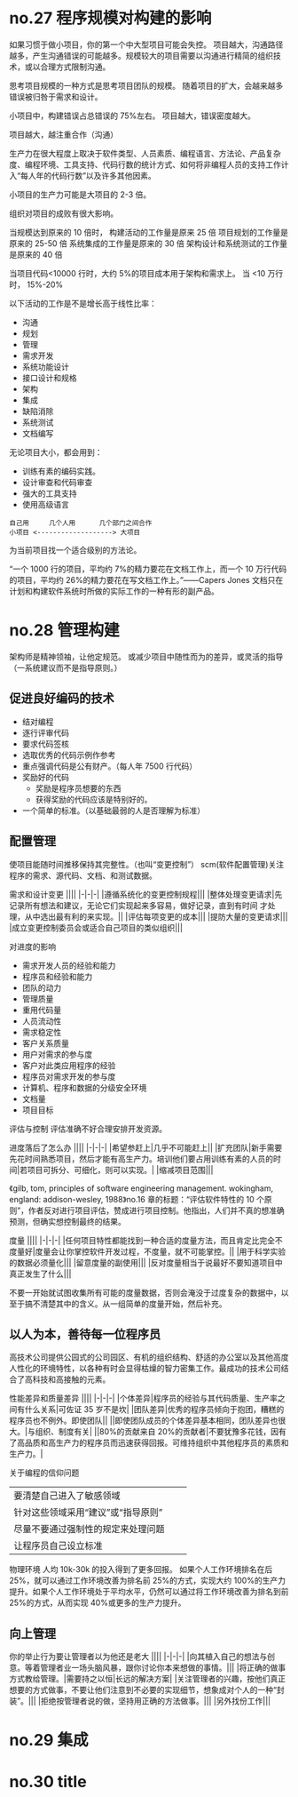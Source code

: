 # no.27 程序规模对构建的影响

如果习惯于做小项目，你的第一个中大型项目可能会失控。
项目越大，沟通路径越多，产生沟通错误的可能越多。规模较大的项目需要以沟通进行精简的组织技术，或以合理方式限制沟通。

思考项目规模的一种方式是思考项目团队的规模。
随着项目的扩大，会越来越多错误被归咎于需求和设计。

小项目中，构建错误占总错误的 75%左右。
项目越大，错误密度越大。

项目越大，越注重合作（沟通）

生产力在很大程度上取决于软件类型、人员素质、编程语言、方法论、产品复杂度、编程环境、工具支持、代码行数的统计方式、如何将非编程人员的支持工作计入“每人年的代码行数”以及许多其他因素。

小项目的生产力可能是大项目的 2-3 倍。

组织对项目的成败有很大影响。

当规模达到原来的 10 倍时，
构建活动的工作量是原来 25 倍
项目规划的工作量是原来的 25-50 倍
系统集成的工作量是原来的 30 倍
架构设计和系统测试的工作量是原来的 40 倍

当项目代码<10000 行时，大约 5%的项目成本用于架构和需求上。
当 <10 万行时， 15%-20%

以下活动的工作是不是增长高于线性比率：

- 沟通
- 规划
- 管理
- 需求开发
- 系统功能设计
- 接口设计和规格
- 架构
- 集成
- 缺陷消除
- 系统测试
- 文档编写

无论项目大小，都会用到：

- 训练有素的编码实践。
- 设计审查和代码审查
- 强大的工具支持
- 使用高级语言

```
自己用     几个人用      几个部门之间合作
小项目 <-------------------> 大项目
```

为当前项目找一个适合级别的方法论。

“一个 1000 行的项目，平均约 7%的精力要花在文档工作上，而一个 10 万行代码的项目，平均约 26%的精力要花在写文档工作上。”——Capers Jones
文档只在计划和构建软件系统时所做的实际工作的一种有形的副产品。

# no.28 管理构建

架构师是精神领袖，让他定规范。
或减少项目中随性而为的差异，或灵活的指导（一系统建议而不是指导原则。）

## 促进良好编码的技术

- 结对编程
- 逐行评审代码
- 要求代码签核
- 选取优秀的代码示例作参考
- 重点强调代码是公有财产。（每人年 7500 行代码）
- 奖励好的代码
  - 奖励是程序员想要的东西
  - 获得奖励的代码应该是特别好的。
- 一个简单的标准。（以基础最弱的人是否理解为标准）

## 配置管理

使项目能随时间推移保持其完整性。（也叫“变更控制”）
scm(软件配置管理)关注程序的需求、源代码、文档、和测试数据。

需求和设计变更
||||
|-|-|-|
|遵循系统化的变更控制规程|||
|整体处理变更请求|先记录所有想法和建议，无论它们实现起来多容易，做好记录，直到有时间 才处理，从中选出最有利的来实现。||
|评估每项变更的成本|||
|提防大量的变更请求|||
|成立变更控制委员会或适合自己项目的类似组织|||

对进度的影响

- 需求开发人员的经验和能力
- 程序员和经验和能力
- 团队的动力
- 管理质量
- 重用代码量
- 人员流动性
- 需求稳定性
- 客户关系质量
- 用户对需求的参与度
- 客户对此类应用程序的经验
- 程序员对需求开发的参与度
- 计算机、程序和数据的分级安全环境
- 文档量
- 项目目标

评估与控制
评估准确不好合理安排开发资源。

进度落后了怎么办
||||
|-|-|-|
|希望参赶上|几乎不可能赶上||
|扩充团队|新手需要先花时间熟悉项目，然后才能有高生产力。培训他们要占用训练有素的人员的时间|若项目可拆分、可细化，则可以实现。|
|缩减项目范围|||

《gilb, tom, principles of software engineering management. wokingham, england: addison-wesley, 1988》no.16 章的标题：“评估软件特性的 10 个原则”，作者反对进行项目评估，赞成进行项目控制。他指出，人们并不真的想准确预测，但确实想控制最终的结果。

度量
||||
|-|-|-|
|任何项目特性都能找到一种合适的度量方法，而且肯定比完全不度量好|度量会让你掌控软件开发过程，不度量，就不可能掌控。||
|用于科学实验的数据必须量化|||
|留意度量的副使用|||
|反对度量相当于说最好不要知道项目中真正发生了什么|||

不要一开始就试图收集所有可能的度量数据，否则会淹没于过度复杂的数据中，以至于搞不清楚其中的含义。从一组简单的度量开始，然后补充。

## 以人为本，善待每一位程序员

高技术公司提供公园式的公司园区、有机的组织结构、舒适的办公室以及其他高度人性化的环境特性，以各种有时会显得枯燥的智力密集工作。最成功的技术公司结合了高科技和高接触的元素。

性能差异和质量差异
||||
|-|-|-|
|个体差异|程序员的经验与其代码质量、生产率之间有什么关系|可佐证 35 岁不是坎|
|团队差异|优秀的程序员倾向于抱团，糟糕的程序员也不例外。即使团队||
||即使团队成员的个体差异基本相同，团队差异也很大。|与组织、制度有关|
||80%的贡献来自 20%的贡献者|不要犹豫多花钱，因有了高品质和高生产力的程序员而迅速获得回报。可维持组织中其他程序员的素质和生产力。|

关于编程的信仰问题

|                                    |     |     |
| ---------------------------------- | --- | --- |
| 要清楚自己进入了敏感领域           |     |     |
| 针对这些领域采用“建议”或“指导原则” |     |     |
| 尽量不要通过强制性的规定来处理问题 |     |     |
| 让程序员自己设立标准               |     |     |

物理环境
人均 10k-30k 的投入得到了更多回报。
如果个人工作环境排名在后 25%，就可以通过工作环境改善为排名前 25%的方式，实现大约 100%的生产力提升。如果个人工作环境处于平均水平，仍然可以通过将工作环境改善为排名到前 25%的方式，从而实现 40%或更多的生产力提升。

## 向上管理

你的举止行为要让管理者以为他还是老大
||||
|-|-|-|
|向其植入自己的想法与创意。等着管理者业一场头脑风暴，跟你讨论你本来想做的事情。|||
|将正确的做事方式教给管理。|需要持之以恒|长远的解决方案|
|关注管理者的兴趣，按他们真正想要的方式做事，不要让他们注意到不必要的实现细节，想象成对个人的一种“封装”。|||
|拒绝按管理者说的做，坚持用正确的方法做事。|||
|另外找份工作|||

# no.29 集成

# no.30 title
